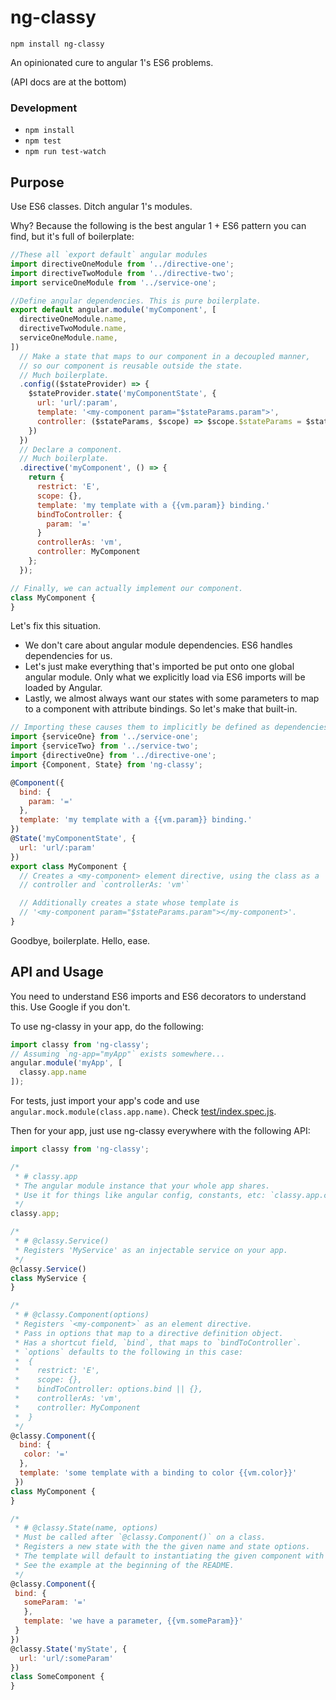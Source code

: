 # ng-classy

```
npm install ng-classy
```

An opinionated cure to angular 1's ES6 problems.

(API docs are at the bottom)

### Development

- `npm install`
- `npm test`
- `npm run test-watch`

## Purpose

Use ES6 classes. Ditch angular 1's modules.

Why? Because the following is the best angular 1 + ES6 pattern you can find, but it's full of boilerplate:

```js
//These all `export default` angular modules
import directiveOneModule from '../directive-one';
import directiveTwoModule from '../directive-two';
import serviceOneModule from '../service-one';

//Define angular dependencies. This is pure boilerplate.
export default angular.module('myComponent', [
  directiveOneModule.name,
  directiveTwoModule.name,
  serviceOneModule.name,
])
  // Make a state that maps to our component in a decoupled manner, 
  // so our component is reusable outside the state.
  // Much boilerplate.
  .config(($stateProvider) => {
    $stateProvider.state('myComponentState', {
      url: 'url/:param',
      template: '<my-component param="$stateParams.param">',
      controller: ($stateParams, $scope) => $scope.$stateParams = $stateParams
    })
  })
  // Declare a component.
  // Much boilerplate.
  .directive('myComponent', () => {
    return {
      restrict: 'E',
      scope: {},
      template: 'my template with a {{vm.param}} binding.'
      bindToController: {
        param: '='
      }
      controllerAs: 'vm',
      controller: MyComponent
    };
  });

// Finally, we can actually implement our component.
class MyComponent {
}
```

Let's fix this situation. 

- We don't care about angular module dependencies. ES6 handles dependencies for us.
- Let's just make everything that's imported be put onto one global angular module.  Only what we explicitly load via ES6 imports will be loaded by Angular.
- Lastly, we almost always want our states with some parameters to map to a component with attribute bindings. So let's make that built-in.

```js
// Importing these causes them to implicitly be defined as dependencies on our angular module.
import {serviceOne} from '../service-one';
import {serviceTwo} from '../service-two';
import {directiveOne} from '../directive-one';
import {Component, State} from 'ng-classy';

@Component({
  bind: {
    param: '='
  },
  template: 'my template with a {{vm.param}} binding.'
})
@State('myComponentState', {
  url: 'url/:param'
})
export class MyComponent {
  // Creates a <my-component> element directive, using the class as a 
  // controller and `controllerAs: 'vm'`

  // Additionally creates a state whose template is 
  // '<my-component param="$stateParams.param"></my-component>'.
}
```

Goodbye, boilerplate. Hello, ease.


## API and Usage

You need to understand ES6 imports and ES6 decorators to understand this. Use Google if you don't.

To use ng-classy in your app, do the following:

```js
import classy from 'ng-classy';
// Assuming `ng-app="myApp"` exists somewhere...
angular.module('myApp', [
  classy.app.name
]);
```

For tests, just import your app's code and use `angular.mock.module(class.app.name)`. Check [test/index.spec.js](https://github.com/eaze/ng-classy/blob/master/test/index.spec.js).

Then for your app, just use ng-classy everywhere with the following API:

```js
import classy from 'ng-classy';

/*
 * # classy.app
 * The angular module instance that your whole app shares.
 * Use it for things like angular config, constants, etc: `classy.app.config(() => {})`
 */
classy.app;

/*
 * # @classy.Service()
 * Registers 'MyService' as an injectable service on your app.
 */
@classy.Service()
class MyService {
}

/*
 * # @classy.Component(options)
 * Registers `<my-component>` as an element directive.
 * Pass in options that map to a directive definition object.
 * Has a shortcut field, `bind`, that maps to `bindToController`.
 * `options` defaults to the following in this case:
 *  {
 *    restrict: 'E',
 *    scope: {},
 *    bindToController: options.bind || {},
 *    controllerAs: 'vm',
 *    controller: MyComponent
 *  }
 */
@classy.Component({
  bind: {
   color: '='
  },
  template: 'some template with a binding to color {{vm.color}}' 
 })
class MyComponent {
}

/*
 * # @classy.State(name, options)
 * Must be called after `@classy.Component()` on a class.
 * Registers a new state with the the given name and state options.
 * The template will default to instantiating the given component with the url parameters as attributes.
 * See the example at the beginning of the README.
 */
@classy.Component({
 bind: {
   someParam: '='
   },
   template: 'we have a parameter, {{vm.someParam}}'
 }
})
@classy.State('myState', {
  url: 'url/:someParam'
})
class SomeComponent {
}
```
